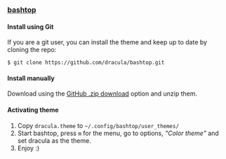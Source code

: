 ### [bashtop](https://github.com/aristocratos/bashtop)

#### Install using Git

If you are a git user, you can install the theme and keep up to date by cloning the repo:

    $ git clone https://github.com/dracula/bashtop.git

#### Install manually

Download using the [GitHub .zip download](https://github.com/dracula/bashtop/archive/master.zip) option and unzip them.

#### Activating theme

1. Copy `dracula.theme` to `~/.config/bashtop/user_themes/`
2. Start bashtop, press `m` for the menu, go to options, *"Color theme"* and set dracula as the theme.
3. Enjoy :)
